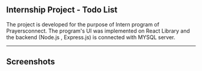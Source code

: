 Internship Project - Todo List
---
The project is developed for the purpose of Intern program of Prayersconnect. The program's UI was implemented on React Library and the backend (Node.js , Express.js) is connected with MYSQL server.

---
Screenshots
---
